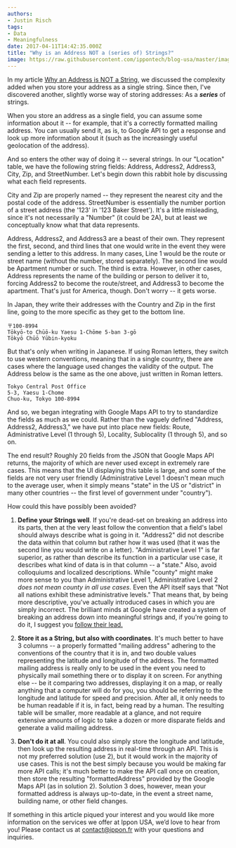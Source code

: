 ```yaml
---
authors:
- Justin Risch
tags:
- Data
- Meaningfulness
date: 2017-04-11T14:42:35.000Z
title: "Why is an Address NOT a (series of) Strings?"
image: https://raw.githubusercontent.com/ippontech/blog-usa/master/images/2017/04/Why-is-an-address-not-a--series-of--strings--Blog.png
---
```


In my article [Why an Address is NOT a String](http://blog.ippon.tech/why-address-not-string/), we discussed the complexity added when you store your address as a single string. Since then, I've discovered another, slightly worse way of storing addresses: As a ***series*** of strings.

When you store an address as a single field, you can assume some information about it -- for example, that it's a correctly formatted mailing address. You can usually send it, as is, to Google API to get a response and look up more information about it (such as the increasingly useful geolocation of the address).

And so enters the other way of doing it -- several strings. In our "Location" table, we have the following string fields: Address, Address2, Address3, City, Zip, and StreetNumber. Let's begin down this rabbit hole by discussing what each field represents.

City and Zip are properly named -- they represent the nearest city and the postal code of the address. StreetNumber is essentially the number portion of a street address (the '123' in '123 Baker Street'). It's a little misleading, since it's not necessarily a "Number" (it could be 2A), but at least we conceptually know what that data represents.

Address, Address2, and Address3 are a beast of their own. They represent the first, second, and third lines that one would write in the event they were sending a letter to this address. In many cases, Line 1 would be the route or street name (without the number, stored separately). The second line would be Apartment number or such. The third is extra. However, in other cases, Address represents the name of the building or person to deliver it to, forcing Address2 to become the route/street, and Address3 to become the apartment. That's just for America, though. Don't worry -- it gets worse.

In Japan, they write their addresses with the Country and Zip in the first line, going to the more specific as they get to the bottom line.
```
〒100-8994
Tōkyō-to Chūō-ku Yaesu 1-Chōme 5-ban 3-gō
Tōkyō Chūō Yūbin-kyoku
```
But that's only when writing in Japanese. If using Roman letters, they switch to use western conventions, meaning that in a single country, there are cases where the language used changes the validity of the output. The Address below is the same as the one above, just written in Roman letters.

```
Tokyo Central Post Office
5-3, Yaesu 1-Chome
Chuo-ku, Tokyo 100-8994
```

And so, we began integrating with Google Maps API to try to standardize the fields as much as we could. Rather than the vaguely defined "Address, Address2, Address3," we have put into place new fields: Route, Administrative Level (1 through 5), Locality, Sublocality (1 through 5), and so on.

The end result? Roughly 20 fields from the JSON that Google Maps API returns, the majority of which are never used except in extremely rare cases. This means that the UI displaying this table is large, and some of the fields are not very user friendly (Administrative Level 1 doesn't mean much to the average user, when it simply means "state" in the US or "district" in many other countries -- the first level of government under "country").

How could this have possibly been avoided?

1. **Define your Strings well**. If you're dead-set on breaking an address into its parts, then at the very least follow the convention that a field's label should always describe what is going in it. "Address2" did not describe the data within that column but rather how it was used (that it was the second line you would write on a letter). "Administrative Level 1" is far superior, as rather than describe its function in a particular use case, it describes what kind of data is in that column -- a "state." Also, avoid colloquiums and localized descriptions. While "county" might make more sense to you than Administrative Level 1, Administrative Level 2 *does not mean county in all use cases.* Even the API itself says that "Not all nations exhibit these administrative levels." That means that, by being more descriptive, you've actually introduced cases in which you are simply incorrect. The brilliant minds at Google have created a system of breaking an address down into meaningful strings and, if you're going to do it, I suggest you [follow their lead.](https://developers.google.com/maps/documentation/geocoding/intro)

2. **Store it as a String, but also with coordinates**. It's much better to have 3 columns -- a properly formatted "mailing address" adhering to the conventions of the country that it is in, and two double values representing the latitude and longitude of the address. The formatted mailing address is really only to be used in the event you need to physically mail something there or to display it on screen. For anything else -- be it comparing two addresses, displaying it on a map, or really anything that a computer will do for you, you should be referring to the longitude and latitude for speed and precision. After all, it only needs to be human readable if it is, in fact, being read by a human. The resulting table will be smaller, more readable at a glance, and not require extensive amounts of logic to take a dozen or more disparate fields and generate a valid mailing address.

3. **Don't do it at all**. You could also simply store the longitude and latitude, then look up the resulting address in real-time through an API. This is not my preferred solution (use 2), but it would work in the majority of use cases. This is not the best simply because you would be making far more API calls; it's much better to make the API call once on creation, then store the resulting "formattedAddress" provided by the Google Maps API (as in solution 2). Solution 3 does, however, mean your formatted address is always up-to-date, in the event a street name, building name, or other field changes.

If something in this article piqued your interest and you would like more information on the services we offer at Ippon USA, we’d love to hear from you! Please contact us at contact@ippon.fr with your questions and inquiries.
